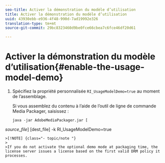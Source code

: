 ```yaml
---
seo-title: Activer la démonstration du modèle d’utilisation
title: Activer la démonstration du modèle d’utilisation
uuid: 43930ebb-e936-4f48-990d-7ad19992e326
translation-type: tm+mt
source-git-commit: 29bc8323460d9be0fce66cbea7c6fce46df20d61

---
```



# Activer la démonstration du modèle d’utilisation{#enable-the-usage-model-demo}

1. Spécifiez la propriété personnalisée `RI_UsageModelDemo=true` au moment de l’assemblage.

   Si vous assemblez du contenu à l’aide de l’outil de ligne de commande Media Packager, saisissez :

   ```
   java -jar AdobeMediaPackager.jar [
   
<i>source_file</i>] [dest_file<i></i>] -k RI_UsageModelDemo=true

```
>[!NOTE] {class="- topic/note "}
>
>If you do not activate the optional demo mode at packaging time, the license server issues a license based on the first valid DRM policy it processes.

